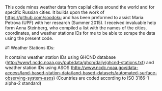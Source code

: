 This code mines weather data from capilal cities around the world and for specific Russian cities. It builds upon the work of https://github.com/soodoku and has been preformed to assist Maria Petrova (UPF) with her research (Summer 2015). I received invaluable help form Anna Steinberg, who compiled a list with the names of the cities, coordinates, and weather stations IDs for me to be able to scrape the data using the present code. 

#1 Weather Stations IDs:

It contains weather station IDs using GHCND database (http://www1.ncdc.noaa.gov/pub/data/ghcn/daily/ghcnd-stations.txt) and weather station IDs using ASOS (http://www.ncdc.noaa.gov/data-access/land-based-station-data/land-based-datasets/automated-surface-observing-system-asos)
(Countries are coded according to ISO 3166-1 alpha-2 standard)
